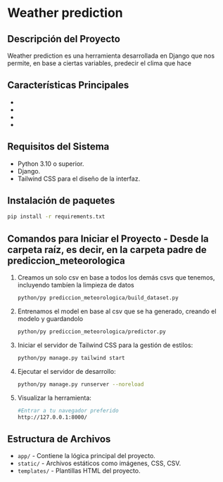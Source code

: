 # Weather prediction

## Descripción del Proyecto

Weather prediction es una herramienta desarrollada en Django que nos permite, en base a ciertas variables, predecir el clima que hace

## Características Principales

-
-
-
-

## Requisitos del Sistema

- Python 3.10 o superior.
- Django.
- Tailwind CSS para el diseño de la interfaz.

## Instalación de paquetes
```bash
pip install -r requirements.txt
```

## Comandos para Iniciar el Proyecto - Desde la carpeta raíz, es decir, en la carpeta padre de prediccion_meteorologica

1. Creamos un solo csv en base a todos los demás csvs que tenemos, incluyendo tambíen la limpieza de datos
   ```bash
   python/py prediccion_meteorologica/build_dataset.py
   ```
2. Entrenamos el model en base al csv que se ha generado, creando el modelo y guardandolo
   ```bash
   python/py prediccion_meteorologica/predictor.py
   ```
3. Iniciar el servidor de Tailwind CSS para la gestión de estilos:
   ```bash
   python/py manage.py tailwind start
   ```
4. Ejecutar el servidor de desarrollo:
   ```bash
   python/py manage.py runserver --noreload
   ```
5. Visualizar la herramienta:
   ```bash
   #Entrar a tu navegador preferido
   http://127.0.0.1:8000/
   ```

## Estructura de Archivos

- `app/` - Contiene la lógica principal del proyecto.
- `static/` - Archivos estáticos como imágenes, CSS, CSV.
- `templates/` - Plantillas HTML del proyecto.
